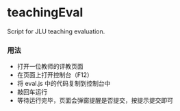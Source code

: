 # teachingEval
Script for JLU teaching evaluation.

### 用法
- 打开一位教师的评教页面
- 在页面上打开控制台（F12）
- 将 eval.js 中的代码复制到控制台中
- 敲回车运行
- 等待运行完毕，页面会弹窗提醒是否提交，按提示提交即可
